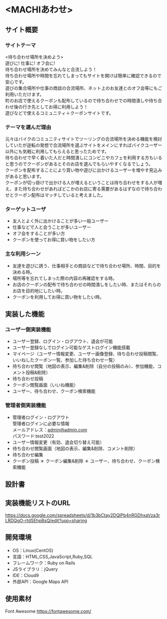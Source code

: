 # <MACHIあわせ> 

## サイト概要
### サイトテーマ
<待ち合わせ場所を決めよう>  
遊びに! 仕事に! オフ会に!  
待ち合わせ場所を決めてみんなと合流しよう！  
待ち合わせ場所や時間を忘れてしまってもサイトを開けば簡単に確認できるので安心です。  
遊びの集合場所や仕事の商談の合流場所、ネット上のお友達とのオフ会等にもご利用いただけます。  
町のお店で使えるクーポンも配布しているので待ち合わせでの時間潰しや待ち合わせ後の行き先としてお得に利用しよう！  
遊びなどで使えるコミュニティ＋クーポンサイトです。

### テーマを選んだ理由
元々はバイクのコミュニティサイトでツーリングの合流場所を決める機能を検討していたが逆転の発想で合流場所を選ぶサイトをメインにすればバイクユーザー以外にも気軽に利用してもらえると思ったためです。  
待ち合わせで早く着いた人だと時間潰しにコンビニやカフェを利用する方もいると思うのでクーポンがあるとそのお店を選んでもらいやすくなるでしょう。  
クーポンを配布することにより買い物や遊びに出かけるユーザーを増やす見込みがあると思います。  
クーポンが切っ掛けで出かける人が増えるということは待ち合わせをする人が増え、また待ち合わせがあればどこかのお店に寄る需要があるはずなので待ち合わせとクーポン配布はマッチしていると考えました。  

### ターゲットユーザ
* 友人とよく外に出かけることが多い一般ユーザー
* 仕事などで人と会うことが多いユーザー
* オフ会をすることが多い方
* クーポンを使ってお得に買い物をしたい方

### 主な利用シーン
* 友達を遊びに誘う、仕事相手との商談などで待ち合わせ場所、時間、目的を決める時。
* 場所等を忘れてしまった際の内容の再確認をする時。
* お店のクーポンの配布で待ち合わせの時間潰しをしたい時、またはそれらのお店を目的地にしたい時。
* クーポンを利用してお得に買い物をしたい時。 

## 実装した機能
### ユーザー側実装機能
* ユーザー登録、ログイン・ログアウト、退会が可能
* ユーザー登録なしでログイン可能なゲストログイン機能搭載
* マイページ（ユーザー情報変更、ユーザー画像登録、待ち合わせ投稿閲覧、いいねしたクーポン一覧、参加した待ち合わせ一覧）
* 待ち合わせ閲覧（地図の表示、編集&削除（自分の投稿のみ）、参加機能、コメント投稿&削除）
* 待ち合わせ投稿
* クーポン閲覧画面（いいね機能）
* ユーザー、待ち合わせ、クーポン検索機能

### 管理者側実装機能
* 管理者ログイン・ログアウト<br>
  管理者ログインに必要な情報<br>
  メールアドレス：admin@admin.com<br>
  パスワード:test2022
* ユーザー情報変更（有効、退会切り替え可能）
* 待ち合わせ閲覧画面（地図の表示、編集&削除、コメント削除）
* 待ち合わせ編集
* クーポン投稿
＊ クーポン編集&削除
＊ ユーザー、待ち合わせ、クーポン検索機能


## 設計書

## 実装機能リストのURL
https://docs.google.com/spreadsheets/d/1b3bCtay2DQlPb4nRGDhxaVza3rLRDQgO-rtdSEhpBsQ/edit?usp=sharing

## 開発環境
- OS：Linux(CentOS)
- 言語：HTML,CSS,JavaScript,Ruby,SQL
- フレームワーク：Ruby on Rails
- JSライブラリ：jQuery
- IDE：Cloud9
- 外部API：Google Maps API

## 使用素材
Font Awesome https://fontawesome.com/
